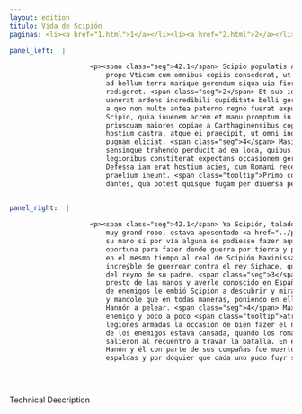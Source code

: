 ```yaml
---
layout: edition
titulo: Vida de Scipión
paginas: <li><a href="1.html">1</a></li><li><a href="2.html">2</a></li><li><a href="3.html">3</a></li><li><a href="4.html">4</a></li><li><a href="5.html">5</a></li><li><a href="6.html">6</a></li><li><a href="7.html">7</a></li><li><a href="8.html">8</a></li><li><a href="9.html">9</a></li><li><a href="10.html">10</a></li><li><a href="11.html">11</a></li><li><a href="12.html">12</a></li><li><a href="13.html">13</a></li><li><a href="14.html">14</a></li><li><a href="15.html">15</a></li><li><a href="16.html">16</a></li><li><a href="17.html">17</a></li><li><a href="18.html">18</a></li><li><a href="19.html">19</a></li><li><a href="20.html">20</a></li><li><a href="21.html">21</a></li><li><a href="22.html">22</a></li><li><a href="23.html">23</a></li><li><a href="24.html">24</a></li><li><a href="25.html">25</a></li><li><a href="26.html">26</a></li><li><a href="27.html">27</a></li><li><a href="28.html">28</a></li><li><a href="29.html">29</a></li><li><a href="30.html">30</a></li><li><a href="31.html">31</a></li><li><a href="32.html">32</a></li><li><a href="33.html">33</a></li><li><a href="34.html">34</a></li><li><a href="35.html">35</a></li><li><a href="36.html">36</a></li><li><a href="37.html">37</a></li><li><a href="38.html">38</a></li><li><a href="39.html">39</a></li><li><a href="40.html">40</a></li><li><a href="41.html">41</a></li><li><a href="42.html">42</a></li><li><a href="43.html">43</a></li><li><a href="44.html">44</a></li><li><a href="45.html">45</a></li><li><a href="46.html">46</a></li><li><a href="47.html">47</a></li><li><a href="48.html">48</a></li><li><a href="49.html">49</a></li><li><a href="50.html">50</a></li><li><a href="51.html">51</a></li><li><a href="52.html">52</a></li><li><a href="53.html">53</a></li><li><a href="54.html">54</a></li><li><a href="55.html">55</a></li><li><a href="56.html">56</a></li><li><a href="57.html">57</a></li><li><a href="58.html">58</a></li><li><a href="59.html">59</a></li><li><a href="60.html">60</a></li><li><a href="61.html">61</a></li><li><a href="62.html">62</a></li><li><a href="63.html">63</a></li><li><a href="64.html">64</a></li><li><a href="65.html">65</a></li><li><a href="66.html">66</a></li><li><a href="67.html">67</a></li><li><a href="68.html">68</a></li><li><a href="69.html">69</a></li><li><a href="70.html">70</a></li><li><a href="71.html">71</a></li><li><a href="72.html">72</a></li><li><a href="73.html">73</a></li><li><a href="74.html">74</a></li>

panel_left:  |

                    <p><span class="seg">42.1</span> Scipio populatis agris ditatoque exercitu ingenti praeda
                        prope Vticam cum omnibus copiis consederat, ut celebrem urbem et oppurtunam
                        ad bellum terra marique gerendum siqua uia fieri posset, in potestatem
                        redigeret. <span class="seg">2</span> Et sub idem tempus Masinissa in castra Romanorum
                        uenerat ardens incredibili cupiditate belli gerendi aduersus Syphacem regem,
                        a quo non multo antea paterno regno fuerat expulsus. <span class="seg">3</span> Hunc
                        Scipio, quia iuuenem acrem et manu promptum in Hispania cognouerat,
                        priusquam maiores copiae a Carthaginensibus cogerentur, speculatum mittit
                        hostium castra, atque ei praecipit, ut omni ingenio adhibito Hannonem ad
                        pugnam eliciat. <span class="seg">4</span> Masinissa ut imperatum erat hostem irritando
                        sensimque trahendo perducit ad ea loca, quibus in locis Scipio cum armatis
                        legionibus constiterat expectans occasionem gerendae rei. <span class="seg">5</span>
                        Defessa iam erat hostium acies, cum Romani recentibus copiis obuiam facti
                        praelium ineunt. <span class="tooltip">Primo congressu<span class="tooltiptext">Primo in congressu <span class="siglas">R</span> </span></span> superatur Hanno, et ipse cum parte copiarum occiditur. Reliqui terga
                        dantes, qua potest quisque fugam per diuersa petunt.</p>
                

panel_right:  |

                    <p><span class="seg">42.1</span> Ya Scipión, talados los campos y enriqueçido el exército con
                        muy grand robo, estava aposentado <a href="../public/images/1491/187v.jpg" target="new"><img class="facs" src="../public/images/1491/1491.jpg"/></a>[187v,a] con todas sus compañas çerca de Útica, ganoso de someter a
                        su mano si por vía alguna se podiesse fazer aquella çibdad notable y
                        oportuna para fazer dende guerra por tierra y por mar. <span class="seg">2</span> Veniera
                        en el mesmo tiempo al real de Scipión Maxinissa con ardor y cobdicia
                        increýble de guerrear contra el rey Siphace, que poco antes le avía echado
                        del reyno de su padre. <span class="seg">3</span> A este mançebo, por ser muy abivado y
                        presto de las manos y averle conoscido en España, antes que mayores compañas
                        de enemigos le embió Sçipion a descubrir y mirar el real de los contrarios,
                        y mandole que en todas maneras, poniendo en ello grande astucia, sosacasse a
                        Hannón a pelear. <span class="seg">4</span> Maxinissa, segund le fue mandado, enridando al
                        enemigo y poco a poco <span class="tooltip">atrayéndole<span class="tooltiptext">atrayendo le le  </span></span>, llegó aquellos logares que Scipión estava atendiendo con las
                        legiones armadas la occasión de bien fazer el negocio. <span class="seg">5</span> Ya la az
                        de los enemigos estava cansada, quando los romanos con rezientes compañas
                        salieron al recuentro a travar la batalla. En el primer embate fue vençido
                        Hanón y él con parte de sus compañas fue muerto. Los otros bolvieron las
                        espaldas y por doquier que cada uno pudo fuyr se esparzieron. </p>
                

---
```


Technical Description 